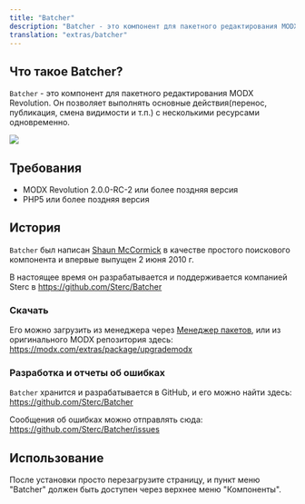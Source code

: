 ```yaml
---
title: "Batcher"
description: "Batcher - это компонент для пакетного редактирования MODX Revolution. Он позволяет выполнять основные действия(перенос, публикация, смена видимости и т.п.) с несколькими ресурсами одновременно"
translation: "extras/batcher"
---
```


## Что такое Batcher?

`Batcher` - это компонент для пакетного редактирования MODX Revolution. Он позволяет выполнять основные действия(перенос, публикация, смена видимости и т.п.) с несколькими ресурсами одновременно.

![](batcher-ss.png)

## Требования

-   MODX Revolution 2.0.0-RC-2 или более поздняя версия
-   PHP5 или более поздняя версия

## История

`Batcher` был написан [Shaun McCormick](https://github.com/splittingred) в качестве простого поискового компонента и впервые выпущен 2 июня 2010 г.

В настоящее время он разрабатывается и поддерживается компанией Sterc в <https://github.com/Sterc/Batcher>

### Скачать

Его можно загрузить из менеджера через [Менеджер пакетов](building-sites/extras), или из оригинального MODX репозитория здесь: <https://modx.com/extras/package/upgrademodx>

### Разработка и отчеты об ошибках

`Batcher` хранится и разрабатывается в GitHub, и его можно найти здесь: <https://github.com/Sterc/Batcher>

Сообщения об ошибках можно отправлять сюда: <https://github.com/Sterc/Batcher/issues>

## Использование

После установки просто перезагрузите страницу, и пункт меню "Batcher" должен быть доступен через верхнее меню "Компоненты".
